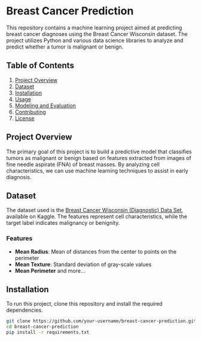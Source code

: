 # Breast Cancer Prediction

This repository contains a machine learning project aimed at predicting breast cancer diagnoses using the Breast Cancer Wisconsin dataset. The project utilizes Python and various data science libraries to analyze and predict whether a tumor is malignant or benign.

## Table of Contents
1. [Project Overview](#project-overview)
2. [Dataset](#dataset)
3. [Installation](#installation)
4. [Usage](#usage)
5. [Modeling and Evaluation](#modeling-and-evaluation)
6. [Contributing](#contributing)
7. [License](#license)

## Project Overview
The primary goal of this project is to build a predictive model that classifies tumors as malignant or benign based on features extracted from images of fine needle aspirate (FNA) of breast masses. By analyzing cell characteristics, we can use machine learning techniques to assist in early diagnosis.

## Dataset
The dataset used is the [Breast Cancer Wisconsin (Diagnostic) Data Set](https://www.kaggle.com/datasets/uciml/breast-cancer-wisconsin-data), available on Kaggle. The features represent cell characteristics, while the target label indicates malignancy or benignity.

### Features
- **Mean Radius**: Mean of distances from the center to points on the perimeter
- **Mean Texture**: Standard deviation of gray-scale values
- **Mean Perimeter** and more...

## Installation
To run this project, clone this repository and install the required dependencies.

```bash
git clone https://github.com/your-username/breast-cancer-prediction.git
cd breast-cancer-prediction
pip install -r requirements.txt
